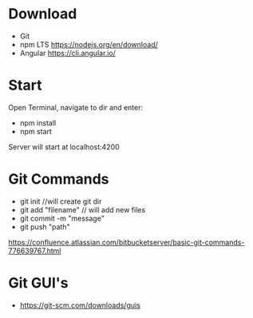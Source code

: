 # Download

- Git 
- npm LTS https://nodejs.org/en/download/
- Angular https://cli.angular.io/


# Start
Open Terminal, navigate to dir and enter:

- npm install
- npm start

Server will start at localhost:4200


# Git Commands

- git init //will create git dir
- git add "filename" // will add new files
- git commit -m "message" 
- git push "path"

 https://confluence.atlassian.com/bitbucketserver/basic-git-commands-776639767.html

# Git GUI's

- https://git-scm.com/downloads/guis


